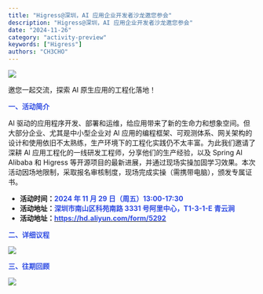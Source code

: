 ```yaml
---
title: "Higress@深圳，AI 应用企业开发者沙龙邀您参会"
description: "Higress@深圳，AI 应用企业开发者沙龙邀您参会"
date: "2024-11-26"
category: "activity-preview"
keywords: ["Higress"]
authors: "CH3CHO"
---
```


![](https://intranetproxy.alipay.com/skylark/lark/0/2024/png/299576/1732616522341-515916f8-c0fc-4d9e-ae2e-3afbb2a41f97.png)

<font style="color:rgb(24, 24, 24);">邀您一起交流，探索 AI 原生应用的工程化落地！</font>

**<font style="color:rgb(46, 75, 227);">一、活动简介</font>**

<font style="color:rgb(24, 24, 24);">Al 驱动的应用程序开发、部署和运维，给应用带来了新的生命力和想象空间。但大部分企业、尤其是中小型企业对 Al 应用的编程框架、可观测体系、网关架构的设计和使用依旧不太熟练，生产环境下的工程化实践仍不太丰富。为此我们邀请了深耕 Al 应用工程化的一线研发工程师，分享他们的生产经验，以及 Spring Al Alibaba 和 Higress 等开源项目的最新进展，并通过现场实操加固学习效果。本次活动因场地限制，采取报名审核制度，现场完成实操（需携带电脑），颁发专属证书。</font>

+ **<font style="color:rgb(24, 24, 24);">活动时间：</font><font style="color:rgb(46, 75, 227);">2024 年 11 月 29 日（周五）13:00-17:30</font>**
+ **<font style="color:rgb(24, 24, 24);">活动地址：</font><font style="color:rgb(46, 75, 227);">深圳市南山区科苑南路 3331 号阿里中心，T1-3-1-E 青云涧</font>**
+ **<font style="color:rgb(24, 24, 24);">活动地址：</font>**[**<font style="color:rgb(46, 75, 227);">https://hd.aliyun.com/form/5292</font>**](https://hd.aliyun.com/form/5292)

**<font style="color:rgb(46, 75, 227);">二、详细议程</font>**

![](https://intranetproxy.alipay.com/skylark/lark/0/2024/jpeg/299576/1732616522283-87cb5111-dbb9-44c6-affb-39e859080619.jpeg)

**<font style="color:rgb(46, 75, 227);">三、往期回顾</font>**

![](https://intranetproxy.alipay.com/skylark/lark/0/2024/jpeg/299576/1732616522242-46d9d01d-6ba0-4c74-8fb7-bbb9c155e3f6.jpeg)


